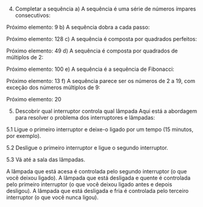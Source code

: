 4. Completar a sequência
a) A sequência é uma série de números ímpares consecutivos:

Próximo elemento: 9
b) A sequência dobra a cada passo:

Próximo elemento: 128
c) A sequência é composta por quadrados perfeitos:

Próximo elemento: 49
d) A sequência é composta por quadrados de múltiplos de 2:

Próximo elemento: 100
e) A sequência é a sequência de Fibonacci:

Próximo elemento: 13
f) A sequência parece ser os números de 2 a 19, com exceção dos números múltiplos de 9:

Próximo elemento: 20


5. Descobrir qual interruptor controla qual lâmpada
Aqui está a abordagem para resolver o problema dos interruptores e lâmpadas:

5.1 Ligue o primeiro interruptor e deixe-o ligado por um tempo (15 minutos, por exemplo).

5.2 Desligue o primeiro interruptor e ligue o segundo interruptor.

5.3 Vá até a sala das lâmpadas.

A lâmpada que está acesa é controlada pelo segundo interruptor (o que você deixou ligado).
A lâmpada que está desligada e quente é controlada pelo primeiro interruptor (o que você deixou ligado antes e depois desligou).
A lâmpada que está desligada e fria é controlada pelo terceiro interruptor (o que você nunca ligou).

